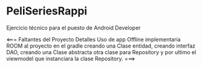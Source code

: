 # PeliSeriesRappi
Ejercicio técnico para el puesto de Android Developer 

<===  Faltantes del Proyecto Detalles
Uso de app Offline 
implementaria ROOM al proyecto en el gradle
creando una Clase entidad, creando interfaz DAO, creando una Clase abstracta otra clase para Repository y por ultimo el viewmodel que instanciara la clase Repository. 
===>
